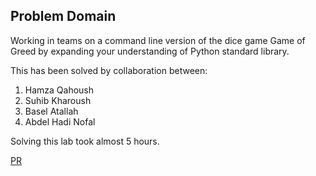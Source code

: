 ## Problem Domain

Working in teams on a command line version of the dice game Game of Greed by expanding your understanding of Python standard library.

This has been solved by collaboration between:

1. Hamza Qahoush
2. Suhib Kharoush
3. Basel Atallah
4. Abdel Hadi Nofal

Solving this lab took almost 5 hours.


[PR](https://github.com/abdelhadi-nofal/game-of-greed/pull/8)



